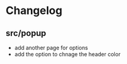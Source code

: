# Changelog

## src/popup

- add another page for options
- add the option to chnage the header color
